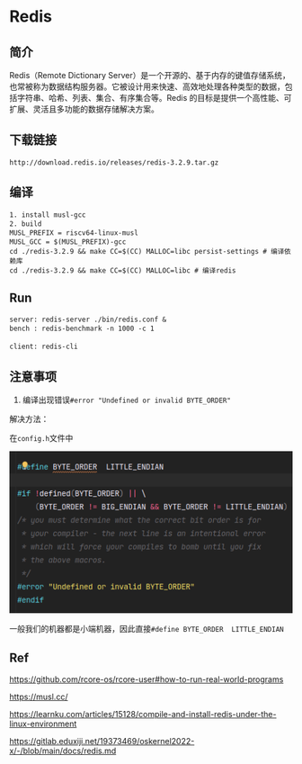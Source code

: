 # Redis

## 简介

Redis（Remote Dictionary Server）是一个开源的、基于内存的键值存储系统，也常被称为数据结构服务器。它被设计用来快速、高效地处理各种类型的数据，包括字符串、哈希、列表、集合、有序集合等。Redis 的目标是提供一个高性能、可扩展、灵活且多功能的数据存储解决方案。

## 下载链接

```plaintext
http://download.redis.io/releases/redis-3.2.9.tar.gz
```

## 编译

```
1. install musl-gcc
2. build
MUSL_PREFIX = riscv64-linux-musl
MUSL_GCC = $(MUSL_PREFIX)-gcc
cd ./redis-3.2.9 && make CC=$(CC) MALLOC=libc persist-settings # 编译依赖库
cd ./redis-3.2.9 && make CC=$(CC) MALLOC=libc # 编译redis
```

## Run

```
server: redis-server ./bin/redis.conf &
bench : redis-benchmark -n 1000 -c 1

client: redis-cli
```



## 注意事项

1. 编译出现错误`#error "Undefined or invalid BYTE_ORDER"`

解决方法：

在`config.h`文件中

![image-20230811215720813](assert/image-20230811215720813.png)

一般我们的机器都是小端机器，因此直接`#define BYTE_ORDER  LITTLE_ENDIAN`



## Ref

https://github.com/rcore-os/rcore-user#how-to-run-real-world-programs

https://musl.cc/

https://learnku.com/articles/15128/compile-and-install-redis-under-the-linux-environment

https://gitlab.eduxiji.net/19373469/oskernel2022-x/-/blob/main/docs/redis.md  
